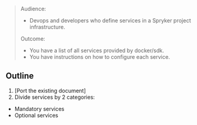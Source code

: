 > Audience:
>
> - Devops and developers who define services in a Spryker project infrastructure.
>
> Outcome:
> - You have a list of all services provided by docker/sdk.
> - You have instructions on how to configure each service.

## Outline

1. [Port the existing document]
2. Divide services by 2 categories:
  - Mandatory services
  - Optional services
